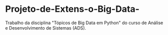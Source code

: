 # Projeto-de-Extens-o-Big-Data-
Trabalho da disciplina "Tópicos de Big Data em Python" do curso de Análise e Desenvolvimento de Sistemas (ADS).
